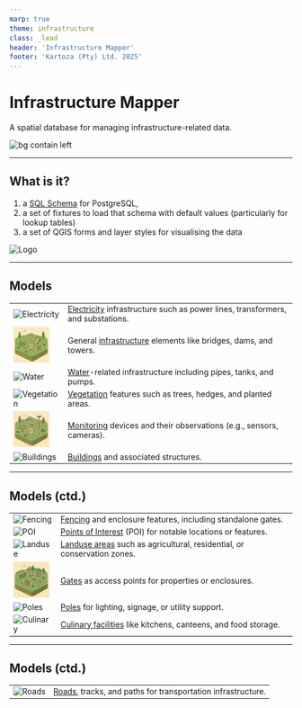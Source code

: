 ```yaml
---
marp: true
theme: infrastructure
class: _lead
header: 'Infrastructure Mapper'
footer: 'Kartoza (Pty) Ltd. 2025'
---
```


# Infrastructure Mapper

A spatial database for managing infrastructure-related data.

![bg contain left](../img/infrastructure-mapper.gif)

---

## What is it?

1. a [SQL Schema](sql/schema.README.md) for PostgreSQL,
2. a set of fixtures to load that schema with default values (particularly for lookup tables)
3. a set of QGIS forms and layer styles for visualising the data

![Logo](../img/logo-horizontal.png)

---

## Models

|  |  |
|------|-------------|
| <img src="../img/electricity.png" alt="Electricity" width="64" height="64"> | [Electricity](../sql/2-electricity.md) infrastructure such as power lines, transformers, and substations. |
| <img src="../img/infrastructure.png" alt="Infrastructure" width="64" height="64"> | General [infrastructure](../sql/1-infrastructure.md) elements like bridges, dams, and towers. |
| <img src="../img/water.png" alt="Water" width="64" height="64"> | [Water](../sql/3-water.md)-related infrastructure including pipes, tanks, and pumps. |
| <img src="../img/vegetation.png" alt="Vegetation" width="64" height="64"> | [Vegetation](../sql/4-vegetation.md) features such as trees, hedges, and planted areas. |
| <img src="../img/monitoring.png" alt="Monitoring" width="64" height="64"> | [Monitoring](../sql/5-monitoring.md) devices and their observations (e.g., sensors, cameras). |
| <img src="../img/buildings.png" alt="Buildings" width="64" height="64"> | [Buildings](../sql/6-buildings.md) and associated structures. |

---

## Models (ctd.)

|  |  |
|------|-------------|
| <img src="../img/fencing.png" alt="Fencing" width="64" height="64"> | [Fencing](../sql/7-fencing.md) and enclosure features, including standalone gates. |
| <img src="../img/point-of-interest.png" alt="POI" width="64" height="64"> | [Points of Interest](./sql/8-poi.md) (POI) for notable locations or features. |
| <img src="../img/landuse-areas.png" alt="Landuse" width="64" height="64"> | [Landuse areas](../sql/9-landuse.md) such as agricultural, residential, or conservation zones. |
| <img src="../img/gates.png" alt="Gates" width="64" height="64"> | [Gates](../sql/10-gates.md) as access points for properties or enclosures. |
| <img src="../img/poles.png" alt="Poles" width="64" height="64"> | [Poles](../sql/11-poles.md) for lighting, signage, or utility support. |
| <img src="../img/food-services.png" alt="Culinary" width="64" height="64"> | [Culinary facilities](./sql/12-culinary.md) like kitchens, canteens, and food storage. |

---

## Models (ctd.)

|  |  |
|------|-------------|
| <img src="../img/roads.png" alt="Roads" width="64" height="64"> | [Roads](../sql/13-roads.md), tracks, and paths for transportation infrastructure. |
